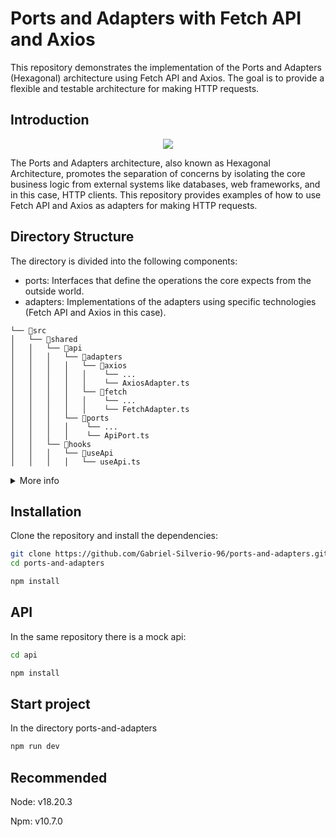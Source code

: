 # Ports and Adapters with Fetch API and Axios
This repository demonstrates the implementation of the Ports and Adapters (Hexagonal) architecture using Fetch API and Axios. The goal is to provide a flexible and testable architecture for making HTTP requests.

## Introduction

<p align="center">
<img src="https://github.com/user-attachments/assets/fc7d8249-989d-4d63-8614-2873a52610f6" center />
</p>

The Ports and Adapters architecture, also known as Hexagonal Architecture, promotes the separation of concerns by isolating the core business logic from external systems like databases, web frameworks, and in this case, HTTP clients. This repository provides examples of how to use Fetch API and Axios as adapters for making HTTP requests.


## Directory Structure

The directory is divided into the following components:


- ports: Interfaces that define the operations the core expects from the outside world.
- adapters: Implementations of the adapters using specific technologies (Fetch API and Axios in this case).

```
└── 📁src
│   └── 📁shared
│   │   └── 📁api
│   │   │   └── 📁adapters
│   │   │   │   └── 📁axios
│   │   │   │   │    └── ...
│   │   │   │   │    └── AxiosAdapter.ts
│   │   │   │   └── 📁fetch
│   │   │   │   │    └── ...
│   │   │   │   │    └── FetchAdapter.ts
│   │   │   └── 📁ports
│   │   │   │    └── ...
│   │   │   │    └── ApiPort.ts
│   │   └── 📁hooks
│   │   │   └── 📁useApi
│   │   │   │   └── useApi.ts
```

<details>
  <summary>More info</summary>
    <pre>
```
└── 📁src
    └── 📁shared
        └── 📁api
            └── 📁adapters
                └── 📁axios
                    └── 📁__test__
                        └── AxiosAdapter.test.ts
                    └── 📁utils
                        └── 📁AxiosConfig
                            └── AxiosConfig.ts
                            └── index.ts
                        └── 📁AxiosInstance
                            └── AxiosInstance.ts
                            └── index.ts
                    └── AxiosAdapter.ts
                    └── AxiosCreate.ts
                    └── index.ts
                └── 📁fetch
                    └── 📁__test__
                        └── FetchAdapter.test.ts
                    └── 📁utils
                        └── 📁FetchConfig
                            └── 📁__test__
                                └── FetchConfig.test.ts
                            └── FetchConfig.ts
                            └── index.ts
                        └── 📁FetchErrorHandler
                            └── 📁__test__
                                └── FetchErrorHandler.test.ts
                            └── FetchErrorHandler.ts
                            └── index.ts
                        └── 📁FetchInstance
                            └── FetchInstance.ts
                            └── index.ts
                    └── FetchAdapter.constants.ts
                    └── FetchAdapter.ts
                    └── index.ts
            └── 📁ports
                └── 📁__test__
                    └── ApiPort.test.ts
                └── ApiPort.ts
                └── index.ts
            └── 📁types
                └── Api.types.ts
                └── index.ts
            └── 📁utils
                └── 📁HttpError
                    └── 📁types
                        └── HttpError.types.ts
                        └── index.ts
                    └── HttpError.ts
                    └── index.ts
        └── 📁hooks
            └── 📁useApi
                └── index.ts
                └── useApi.ts
```
    </pre>
</details>

## Installation
Clone the repository and install the dependencies:

```bash
git clone https://github.com/Gabriel-Silverio-96/ports-and-adapters.git
cd ports-and-adapters

npm install
```

## API 
In the same repository there is a mock api:

```bash
cd api

npm install
```

## Start project 
In the directory ports-and-adapters

```bash
npm run dev
```

## Recommended

Node: v18.20.3

Npm: v10.7.0
